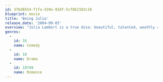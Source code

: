 ```yaml
---
id: 376d8554-f1fa-439e-918f-5cf8b2183c16
blueprint: movie
title: 'Being Julia'
release_date: '2004-09-03'
overview: "Julia Lambert is a true diva: beautiful, talented, weathly and famous.  She has it all - including a devoted husband who has mastermined her brilliant career - but after years of shining in the spotlight she begins to suffer from a severe case of boredom and longs for something new and exciting to put the twinkle back in her eye.  Julia finds exactly what she's looking for in a handsome young American fan, but it isn't long before the novelty fling adds a few more sparks than she was hoping for.  Fortuately for her, this surprise twist in the plot will trust her back into the greatest role of her life."
genres:
  -
    id: 35
    name: Comedy
  -
    id: 18
    name: Drama
  -
    id: 10749
    name: Romance
---
```

